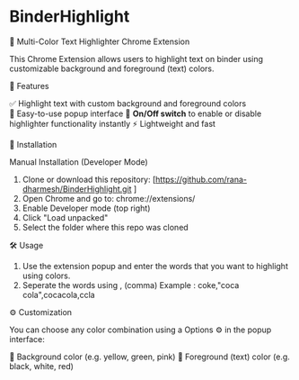 # BinderHighlight

🎨 Multi-Color Text Highlighter Chrome Extension

This Chrome Extension allows users to highlight text on binder using customizable background and foreground (text) colors.

🧩 Features

  ✅ Highlight text with custom background and foreground colors    
  🎯 Easy-to-use popup interface
  🔘 **On/Off switch** to enable or disable highlighter functionality instantly
  ⚡ Lightweight and fast

  
🚀 Installation

  Manual Installation (Developer Mode)

  1. Clone or download this repository:
           [https://github.com/rana-dharmesh/BinderHighlight.git ]
  2.  Open Chrome and go to: chrome://extensions/
  3.  Enable Developer mode (top right)
  4.  Click "Load unpacked"
  5.  Select the folder where this repo was cloned

🛠️ Usage

  1.  Use the extension popup and enter the words that you want to highlight using colors.
  2.  Seperate the words using , (comma)
      Example :
      coke,"coca cola",cocacola,ccla

⚙️ Customization

You can choose any color combination using a Options ⚙️ in the popup interface:

  🎨  Background color (e.g. yellow, green, pink)
  🎨  Foreground (text) color (e.g. black, white, red)
